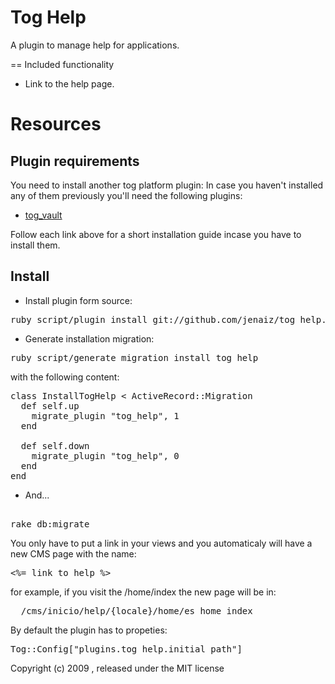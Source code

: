 Tog Help
========

A plugin to manage help for applications.

== Included functionality

* Link to the help page.

Resources
=========

Plugin requirements
-------------------

You need to install another tog platform plugin:
In case you haven't installed any of them previously you'll need the following plugins:


* [tog\_vault](http://github.com/tog/tog_vault/blob/master/README.markdown)

Follow each link above for a short installation guide incase you have to install them.			

Install
-------

* Install plugin form source:

<pre>
ruby script/plugin install git://github.com/jenaiz/tog_help.git
</pre>

* Generate installation migration:

<pre>
ruby script/generate migration install_tog_help
</pre>

with the following content:

<pre>
class InstallTogHelp < ActiveRecord::Migration
  def self.up
    migrate_plugin "tog_help", 1
  end

  def self.down
    migrate_plugin "tog_help", 0
  end
end
</pre>

* And...

<pre> 
rake db:migrate
</pre> 

You only have to put a link in your views and you automaticaly will have a new CMS page with the name:

<pre>
<%= link_to_help %>
</pre>

for example, if you visit the /home/index the new page will be in:

<pre>
  /cms/inicio/help/{locale}/home/es_home_index  
</pre>

By default the plugin has to propeties:

<pre>
Tog::Config["plugins.tog_help.initial_path"]
</pre> 


Copyright (c) 2009 , released under the MIT license
